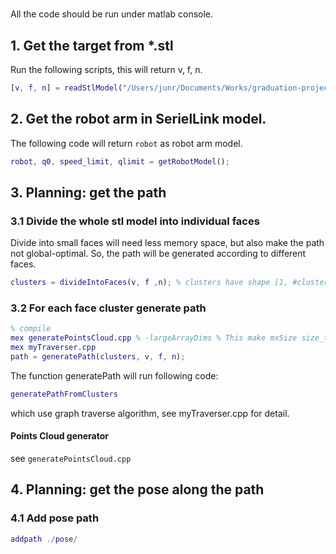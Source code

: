 # 
All the code should be run under matlab console.

## 1. Get the target from \*.stl
Run the following scripts, this will return v, f, n.
```matlab
[v, f, n] = readStlModel("/Users/junr/Documents/Works/graduation-project/code/planning/123.stl");
```

## 2. Get the robot arm in SerielLink model.
The following code will return `robot` as robot arm model.
```matlab
robot, q0, speed_limit, qlimit = getRobotModel();
```

## 3. Planning: get the path
### 3.1 Divide the whole stl model into individual faces
Divide into small faces will need less memory space, but also make the path
not global-optimal. So, the path will be generated according to different
faces.
```matlab
clusters = divideIntoFaces(v, f ,n); % clusters have shape [1, #clusters]
```

### 3.2 For each face cluster generate path
```matlab
% compile
mex generatePointsCloud.cpp % -largeArrayDims % This make mxSize size_t
mex myTraverser.cpp
path = generatePath(clusters, v, f, n);
```
The function generatePath will run following code:
```matlab
generatePathFromClusters
```
which use graph traverse algorithm, see myTraverser.cpp for detail.

#### Points Cloud generator
see `generatePointsCloud.cpp`

## 4. Planning: get the pose along the path
### 4.1 Add pose path
```matlab
addpath ./pose/
```
